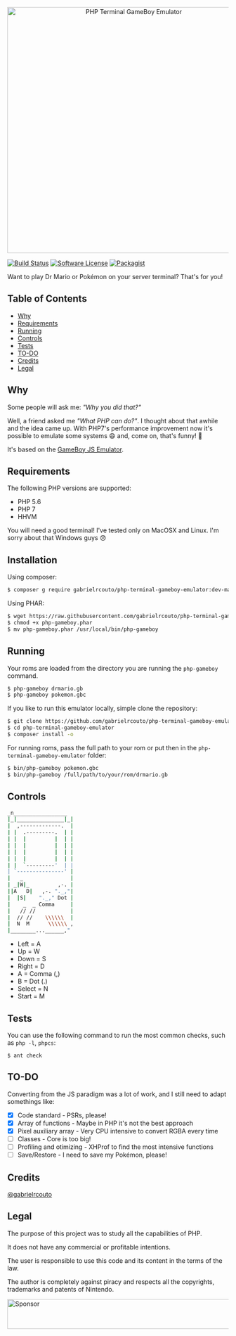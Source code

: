 <p align="center"><img src="https://cloud.githubusercontent.com/assets/2197005/13260438/2f6e96ac-da3a-11e5-86cf-bbfa15083f74.gif" width="560" alt="PHP Terminal GameBoy Emulator" /></p>

[![Build Status](https://travis-ci.org/gabrielrcouto/php-terminal-gameboy-emulator.svg?branch=master)](https://travis-ci.org/gabrielrcouto/php-terminal-gameboy-emulator)
[![Software License](https://img.shields.io/badge/license-MIT-brightgreen.svg?style=flat)](http://gabrielrcouto.mit-license.org/)
[![Packagist](https://img.shields.io/badge/packagist-install-brightgreen.svg)](https://packagist.org/packages/gabrielrcouto/php-terminal-gameboy-emulator)

Want to play Dr Mario or Pokémon on your server terminal? That's for you!

## Table of Contents

+ [Why](#why)
+ [Requirements](#requirements)
+ [Running](#running)
+ [Controls](#controls)
+ [Tests](#tests)
+ [TO-DO](#to-do)
+ [Credits](#credits)
+ [Legal](#legal)

## Why

Some people will ask me: _"Why you did that?"_

Well, a friend asked me _"What PHP can do?"_. I thought about that awhile and
the idea came up. With PHP7's performance improvement now it's possible to
emulate some systems :smile: and, come on, that's funny! :dancers:

It's based on the [GameBoy JS Emulator](https://github.com/taisel/GameBoy-Online).

## Requirements

The following PHP versions are supported:

+ PHP 5.6
+ PHP 7
+ HHVM

You will need a good terminal! I've tested only on MacOSX and Linux. I'm sorry
about that Windows guys :disappointed:

## Installation

Using composer:

```bash
$ composer g require gabrielrcouto/php-terminal-gameboy-emulator:dev-master
```

Using PHAR:

```bash
$ wget https://raw.githubusercontent.com/gabrielrcouto/php-terminal-gameboy-emulator/master/bin/php-gameboy.phar
$ chmod +x php-gameboy.phar
$ mv php-gameboy.phar /usr/local/bin/php-gameboy
```

## Running

Your roms are loaded from the directory you are running the `php-gameboy` command.

```bash
$ php-gameboy drmario.gb
$ php-gameboy pokemon.gbc
```

If you like to run this emulator locally, simple clone the repository:

```bash
$ git clone https://github.com/gabrielrcouto/php-terminal-gameboy-emulator.git
$ cd php-terminal-gameboy-emulator
$ composer install -o
```

For running roms, pass the full path to your rom or put then in the `php-terminal-gameboy-emulator` folder:

```bash
$ bin/php-gameboy pokemon.gbc
$ bin/php-gameboy /full/path/to/your/rom/drmario.gb
```

## Controls

```bash
_n_________________
|_|_______________|_|
|  ,-------------.  |
| |  .---------.  | |
| |  |         |  | |
| |  |         |  | |
| |  |         |  | |
| |  |         |  | |
| |  `---------'  | |
| `---------------' |
|   _               |
| _|W|_         ,-. |
||A   D|   ,-. "._,"|
|  |S|    "._," Dot |
|    _  _ Comma     |
|   // //           |
|  // //    \\\\\\  |
|  N  M      \\\\\\ ,
|________...______,"
```

+ Left = A
+ Up = W
+ Down = S
+ Right = D
+ A = Comma (,)
+ B = Dot (.)
+ Select = N
+ Start = M

## Tests

You can use the following command to run the most common checks, such as `php -l`, `phpcs`:

    $ ant check


## TO-DO

Converting from the JS paradigm was a lot of work, and I still need to adapt somethings like:

- [x] Code standard - PSRs, please!
- [x] Array of functions - Maybe in PHP it's not the best approach
- [x] Pixel auxiliary array - Very CPU intensive to convert RGBA every time
- [ ] Classes - Core is too big!
- [ ] Profiling and otimizing - XHProf to find the most intensive functions
- [ ] Save/Restore - I need to save my Pokémon, please!

## Credits

[@gabrielrcouto](http://www.twitter.com/gabrielrcouto)

## Legal

The purpose of this project was to study all the capabilities of PHP.

It does not have any commercial or profitable intentions.

The user is responsible to use this code and its content in the terms of the law.

The author is completely against piracy and respects all the copyrights, trademarks and patents of Nintendo.

<a target='_blank' rel='nofollow' href='https://app.codesponsor.io/link/bvezX9B9cTJTidmcB4iikNff/gabrielrcouto/php-terminal-gameboy-emulator'>  <img alt='Sponsor' width='888' height='68' src='https://app.codesponsor.io/embed/bvezX9B9cTJTidmcB4iikNff/gabrielrcouto/php-terminal-gameboy-emulator.svg' /></a>
